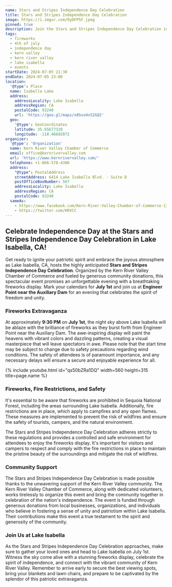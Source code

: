 ```yaml
---
name: Stars and Stripes Independence Day Celebration
title: Stars and Stripes Independence Day Celebration
image: https://i.imgur.com/OyDFP5F.jpeg
pinned: true
description: Join the Stars and Stripes Independence Day Celebration in Lake Isabella, CA, on July 1st. Experience a breathtaking fireworks display at Engineer Point near the Auxiliary Dam. Please note that fireworks are prohibited in Sequoia National Forest, and fire restrictions apply. Come together with the Kern River Valley community to honor the nation's independence while respecting safety measures and enjoying a memorable evening of unity and patriotism.
tags:
  - fireworks
  - 4th of july
  - independence day
  - kern valley
  - kern river valley
  - lake isabella
  - events
startDate: 2024-07-05 21:30
endDate: 2024-07-05 23:00
location:
  '@type': Place
  name: Isabella Lake
  address:
    addressLocality: Lake Isabella
    addressRegion: CA
    postalCode: 93240
    url: 'https://goo.gl/maps/x8Sxo4vS2GQ2'
  geo:
    '@type': GeoCoordinates
    latitude: 35.65677320
    longitude: -118.46682072
organizer:
  '@type': 'Organization'
  name: Kern River Valley Chamber of Commerce
  email: office@kernrivervalley.com
  url: 'https://www.kernrivervalley.com/'
  telephone: +1-866-578-4386
  address:
    "@type": PostalAddress
    streetAddress: 6414 Lake Isabella Blvd. - Suite D
    postOfficeBoxNumber: 567
    addressLocality: Lake Isabella
    addressRegion: CA
    postalCode: 93240
  sameAs:
    - https://www.facebook.com/Kern-River-Valley-Chamber-of-Commerce-130937500306948/
    - https://twitter.com/KRVCC
---
```

## Celebrate Independence Day at the Stars and Stripes Independence Day Celebration in Lake Isabella, CA!

Get ready to ignite your patriotic spirit and embrace the joyous atmosphere as Lake Isabella, CA, hosts the highly anticipated **Stars and Stripes Independence Day Celebration**. Organized by the Kern River Valley Chamber of Commerce and fueled by generous community donations, this spectacular event promises an unforgettable evening with a breathtaking fireworks display. Mark your calendars for **July 1st** and join us at **Engineer Point near the Auxiliary Dam** for an evening that celebrates the spirit of freedom and unity.

### Fireworks Extravaganza

At approximately **9:30 PM** on **July 1st**, the night sky above Lake Isabella will be ablaze with the brilliance of fireworks as they burst forth from Engineer Point near the Auxiliary Dam. The awe-inspiring display will paint the heavens with vibrant colors and dazzling patterns, creating a visual masterpiece that will leave spectators in awe. Please note that the start time may be subject to change due to safety precautions regarding wind conditions. The safety of attendees is of paramount importance, and any necessary delays will ensure a secure and enjoyable experience for all.

<div class="center">{% include youtube.html id="qs50bZRa1DQ" width=560 height=315 title=page.name %}</div>

### Fireworks, Fire Restrictions, and Safety

It's essential to be aware that fireworks are prohibited in Sequoia National Forest, including the areas surrounding Lake Isabella. Additionally, fire restrictions are in place, which apply to campfires and any open flames. These measures are implemented to prevent the risk of wildfires and ensure the safety of tourists, campers, and the natural environment.

The Stars and Stripes Independence Day Celebration adheres strictly to these regulations and provides a controlled and safe environment for attendees to enjoy the fireworks display. It's important for visitors and campers to respect and comply with the fire restrictions in place to maintain the pristine beauty of the surroundings and mitigate the risk of wildfires.

### Community Support

The Stars and Stripes Independence Day Celebration is made possible thanks to the unwavering support of the Kern River Valley community. The Kern River Valley Chamber of Commerce, along with dedicated volunteers, works tirelessly to organize this event and bring the community together in celebration of the nation's independence. The event is funded through generous donations from local businesses, organizations, and individuals who believe in fostering a sense of unity and patriotism within Lake Isabella. Their contributions make this event a true testament to the spirit and generosity of the community.

### Join Us at Lake Isabella

As the Stars and Stripes Independence Day Celebration approaches, make sure to gather your loved ones and head to Lake Isabella on July 1st. Witness the sky come alive with a stunning fireworks display, celebrate the spirit of independence, and connect with the vibrant community of Kern River Valley. Remember to arrive early to secure the best viewing spots, bring your blankets and lawn chairs, and prepare to be captivated by the splendor of this patriotic extravaganza.
